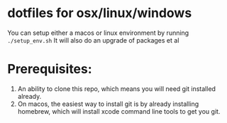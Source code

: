 # dotfiles for osx/linux/windows

You can setup either a macos or linux environment by running `./setup_env.sh`
It will also do an upgrade of packages et al

# Prerequisites:
1. An ability to clone this repo, which means you will need git installed already.
2. On macos, the easiest way to install git is by already installing homebrew, which will install xcode command line tools to get you git.
